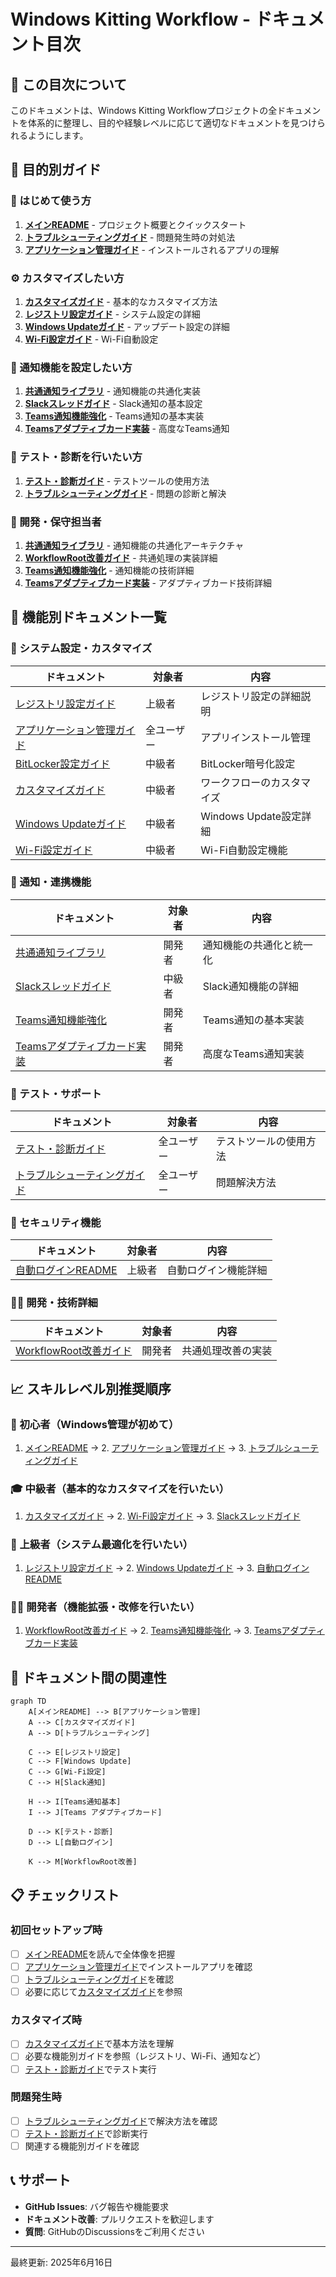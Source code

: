 # Windows Kitting Workflow - ドキュメント目次

## 📖 この目次について

このドキュメントは、Windows Kitting Workflowプロジェクトの全ドキュメントを体系的に整理し、目的や経験レベルに応じて適切なドキュメントを見つけられるようにします。

## 🎯 目的別ガイド

### 🚀 はじめて使う方
1. **[メインREADME](../README.md)** - プロジェクト概要とクイックスタート
2. **[トラブルシューティングガイド](Troubleshooting.md)** - 問題発生時の対処法
3. **[アプリケーション管理ガイド](Application-Management.md)** - インストールされるアプリの理解

### ⚙️ カスタマイズしたい方
1. **[カスタマイズガイド](Customization-Guide.md)** - 基本的なカスタマイズ方法
2. **[レジストリ設定ガイド](Registry-Configuration.md)** - システム設定の詳細
3. **[Windows Updateガイド](Windows-Update-Guide.md)** - アップデート設定の詳細
4. **[Wi-Fi設定ガイド](Wi-Fi-Configuration-Guide.md)** - Wi-Fi自動設定

### 🔔 通知機能を設定したい方
1. **[共通通知ライブラリ](Common-Notification-Library.md)** - 通知機能の共通化実装
2. **[Slackスレッドガイド](Slack-Thread-Guide.md)** - Slack通知の基本設定
3. **[Teams通知機能強化](Teams-Notifications-Enhancement.md)** - Teams通知の基本実装
4. **[Teamsアダプティブカード実装](Teams-Adaptive-Cards-Implementation.md)** - 高度なTeams通知

### 🧪 テスト・診断を行いたい方
1. **[テスト・診断ガイド](Testing-Guide.md)** - テストツールの使用方法
2. **[トラブルシューティングガイド](Troubleshooting.md)** - 問題の診断と解決

### 🔧 開発・保守担当者
1. **[共通通知ライブラリ](Common-Notification-Library.md)** - 通知機能の共通化アーキテクチャ
2. **[WorkflowRoot改善ガイド](WorkflowRoot-Improvement-Guide.md)** - 共通処理の実装詳細
3. **[Teams通知機能強化](Teams-Notifications-Enhancement.md)** - 通知機能の技術詳細
4. **[Teamsアダプティブカード実装](Teams-Adaptive-Cards-Implementation.md)** - アダプティブカード技術詳細

## 📂 機能別ドキュメント一覧

### 🔧 システム設定・カスタマイズ
| ドキュメント | 対象者 | 内容 |
|-------------|--------|------|
| [レジストリ設定ガイド](Registry-Configuration.md) | 上級者 | レジストリ設定の詳細説明 |
| [アプリケーション管理ガイド](Application-Management.md) | 全ユーザー | アプリインストール管理 |
| [BitLocker設定ガイド](BitLocker-Configuration-Guide.md) | 中級者 | BitLocker暗号化設定 |
| [カスタマイズガイド](Customization-Guide.md) | 中級者 | ワークフローのカスタマイズ |
| [Windows Updateガイド](Windows-Update-Guide.md) | 中級者 | Windows Update設定詳細 |
| [Wi-Fi設定ガイド](Wi-Fi-Configuration-Guide.md) | 中級者 | Wi-Fi自動設定機能 |

### 🔔 通知・連携機能
| ドキュメント | 対象者 | 内容 |
|-------------|--------|------|
| [共通通知ライブラリ](Common-Notification-Library.md) | 開発者 | 通知機能の共通化と統一化 |
| [Slackスレッドガイド](Slack-Thread-Guide.md) | 中級者 | Slack通知機能の詳細 |
| [Teams通知機能強化](Teams-Notifications-Enhancement.md) | 開発者 | Teams通知の基本実装 |
| [Teamsアダプティブカード実装](Teams-Adaptive-Cards-Implementation.md) | 開発者 | 高度なTeams通知実装 |

### 🧪 テスト・サポート
| ドキュメント | 対象者 | 内容 |
|-------------|--------|------|
| [テスト・診断ガイド](Testing-Guide.md) | 全ユーザー | テストツールの使用方法 |
| [トラブルシューティングガイド](Troubleshooting.md) | 全ユーザー | 問題解決方法 |

### 🔐 セキュリティ機能
| ドキュメント | 対象者 | 内容 |
|-------------|--------|------|
| [自動ログインREADME](AutoLogin-README.md) | 上級者 | 自動ログイン機能詳細 |

### 👨‍💻 開発・技術詳細
| ドキュメント | 対象者 | 内容 |
|-------------|--------|------|
| [WorkflowRoot改善ガイド](WorkflowRoot-Improvement-Guide.md) | 開発者 | 共通処理改善の実装 |

## 📈 スキルレベル別推奨順序

### 👶 初心者（Windows管理が初めて）
1. [メインREADME](../README.md) → 2. [アプリケーション管理ガイド](Application-Management.md) → 3. [トラブルシューティングガイド](Troubleshooting.md)

### 🎓 中級者（基本的なカスタマイズを行いたい）
1. [カスタマイズガイド](Customization-Guide.md) → 2. [Wi-Fi設定ガイド](Wi-Fi-Configuration-Guide.md) → 3. [Slackスレッドガイド](Slack-Thread-Guide.md)

### 🎯 上級者（システム最適化を行いたい）
1. [レジストリ設定ガイド](Registry-Configuration.md) → 2. [Windows Updateガイド](Windows-Update-Guide.md) → 3. [自動ログインREADME](AutoLogin-README.md)

### 👨‍💻 開発者（機能拡張・改修を行いたい）
1. [WorkflowRoot改善ガイド](WorkflowRoot-Improvement-Guide.md) → 2. [Teams通知機能強化](Teams-Notifications-Enhancement.md) → 3. [Teamsアダプティブカード実装](Teams-Adaptive-Cards-Implementation.md)

## 🔗 ドキュメント間の関連性

```mermaid
graph TD
    A[メインREADME] --> B[アプリケーション管理]
    A --> C[カスタマイズガイド]
    A --> D[トラブルシューティング]
    
    C --> E[レジストリ設定]
    C --> F[Windows Update]
    C --> G[Wi-Fi設定]
    C --> H[Slack通知]
    
    H --> I[Teams通知基本]
    I --> J[Teams アダプティブカード]
    
    D --> K[テスト・診断]
    D --> L[自動ログイン]
    
    K --> M[WorkflowRoot改善]
```

## 📋 チェックリスト

### 初回セットアップ時
- [ ] [メインREADME](../README.md)を読んで全体像を把握
- [ ] [アプリケーション管理ガイド](Application-Management.md)でインストールアプリを確認
- [ ] [トラブルシューティングガイド](Troubleshooting.md)を確認
- [ ] 必要に応じて[カスタマイズガイド](Customization-Guide.md)を参照

### カスタマイズ時
- [ ] [カスタマイズガイド](Customization-Guide.md)で基本方法を理解
- [ ] 必要な機能別ガイドを参照（レジストリ、Wi-Fi、通知など）
- [ ] [テスト・診断ガイド](Testing-Guide.md)でテスト実行

### 問題発生時
- [ ] [トラブルシューティングガイド](Troubleshooting.md)で解決方法を確認
- [ ] [テスト・診断ガイド](Testing-Guide.md)で診断実行
- [ ] 関連する機能別ガイドを確認

## 📞 サポート

- **GitHub Issues**: バグ報告や機能要求
- **ドキュメント改善**: プルリクエストを歓迎します
- **質問**: GitHubのDiscussionsをご利用ください

---

最終更新: 2025年6月16日
